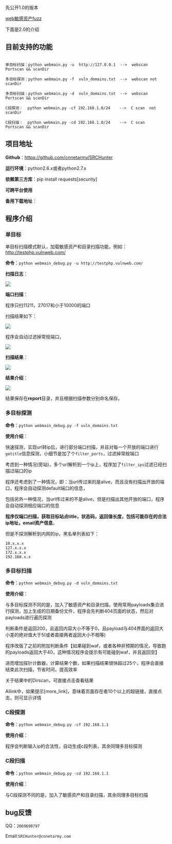 先公开1.0的版本

[web敏感资产fuzz](http://www.cnnetarmy.com/web%E6%95%8F%E6%84%9F%E8%B5%84%E4%BA%A7fuzz/)

下面是2.0的介绍

## 目前支持的功能

```

单目标扫描：python webmain.py -u  http://127.0.0.1  -->  webscan Portscan && scanDir

多目标探测：python webmain.py -f  vuln_domains.txt  -->  webscan not scanDir

多目标扫描：python webmain.py -d  vuln_domains.txt  -->  webscan Portscan && scanDir

C段探测：  python webmain.py -cf 192.168.1.0/24    -->  C scan  not scanDir

C段扫描：  python webmain.py -cd 192.168.1.0/24    -->  C scan  Portscan && scanDir

```

## 项目地址

**Github**：https://github.com/cnnetarmy/SRCHunter

**运行环境**：python2.6.x或者python2.7.x

**依赖第三方库**：pip install requests[security]

**可跨平台使用**

**备用下载地址**：


## 程序介绍

### 单目标

单目标扫描模式默认，加载敏感资产和目录扫描功能，例如：http://testphp.vulnweb.com/

**命令**：`python webmain_debug.py -u http://testphp.vulnweb.com/`

**扫描日志**：

![](./img/debug_log.jpg)

**端口扫描**：

程序只扫11211，27017和小于10000的端口

扫描结果如下：

![](./img/portscan_result.jpg)

程序会自动过滤掉常规端口，

![](./img/special_openport.jpg)

**扫描结果**：

![](./img/debug_result.jpg)

**结果介绍**：

![](./img/debug_detial_result.jpg)

结果保存在**report**目录，并且根据扫描参数分别命名保存。

### 多目标探测

**命令**：`python webmain_debug.py -f vuln_domains.txt`

**使用介绍**：

快速探测，实现url转ip后，进行部分端口扫描，并且对每一个开放的端口进行`getitle`信息探测，小细节是加了个`filter_ports`，过滤掉常规端口

考虑到一种情况(旁站)，多个url解析到一个ip上，程序加了`filter_ips`过滤已经扫描过端口的ip

程序还考虑到了一种情况，即：当url传过来的是alive，而且没有扫描出开放的端口，程序会自动探测default端口的信息，

包括另外一种情况，当url传过来的不是alive，但是扫描出其他开放的端口，程序会自动探测相应端口的信息

**程序仅端口扫描，获取目标站点title，状态码，返回值长度，包括可能存在的合法ip地址，email资产信息**，

但是不探测解析到内网的ip，黑名单列表如下：

```
10.x.x.x
127.x.x.x
172.x.x.x
192.168.x.x
```

### 多目标扫描

**命令**：`python webmain_debug.py -d vuln_domains.txt`

**使用介绍**：

与多目标探测不同的是，加入了敏感资产和目录扫描，使用常用payloads集合进行探测，加上生成的日期备份文件，程序会先判断404页面的状态，然后对payloads进行遍历探测

判断条件是返回200，且返回内容大小不等于0，且payload与404界面的返回大小差的绝对值大于5(或者直接两者返回大小不相等)

程序改版了之前的附加判断条件【如果碰到waf，或者各种非预期的情况，导致跑的payloads返回大于40，这种情况程序会提示有可能碰到waf，并且返回空】

进而增加探针计数器，计算结果个数，如果扫描结果很快超过25个，程序会直接结束此次扫描，节省时间，提高效率

关于结果中的Dirscan，可直接点击查看结果

Allink中，如果提示[more_link]，意味着页面存在者10个以上的超链接，直接点击，则可显示详情

### C段探测

**命令**：`python webmain_debug.py -cf 192.168.1.1`

**使用介绍**：

程序会判断输入ip的合法性，自动生成c段列表，其余同理多目标探测

### C段扫描

**命令**：`python webmain_debug.py -cd 192.168.1.1`

**使用介绍**：

与C段探测不同的是，加入了敏感资产和目录扫描，其余同理多目标扫描

## bug反馈

QQ：`2069698797`

Email:`SRCHunter@cnnetarmy.com`
